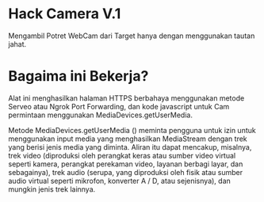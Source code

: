 # Hack Camera V.1

Mengambil Potret WebCam dari Target hanya dengan menggunakan tautan jahat.

# Bagaima ini Bekerja?

Alat ini menghasilkan halaman HTTPS berbahaya menggunakan metode Serveo atau Ngrok Port Forwarding, dan kode javascript untuk Cam permintaan menggunakan MediaDevices.getUserMedia.

Metode MediaDevices.getUserMedia () meminta pengguna untuk izin untuk menggunakan input media yang menghasilkan MediaStream dengan trek yang berisi jenis media yang diminta. Aliran itu dapat mencakup, misalnya, trek video (diproduksi oleh perangkat keras atau sumber video virtual seperti kamera, perangkat perekaman video, layanan berbagi layar, dan sebagainya), trek audio (serupa, yang diproduksi oleh fisik atau sumber audio virtual seperti mikrofon, konverter A / D, atau sejenisnya), dan mungkin jenis trek lainnya.
